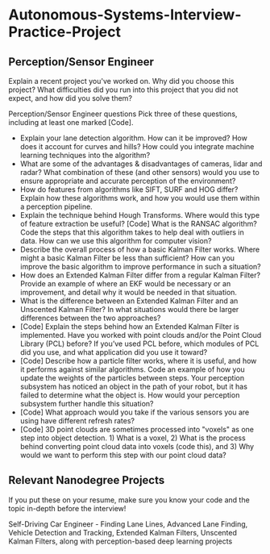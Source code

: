# Autonomous-Systems-Interview-Practice-Project
## Perception/Sensor Engineer

Explain a recent project you've worked on. Why did you choose this project? What difficulties did you run into this project that you did not expect, and how did you solve them?

Perception/Sensor Engineer questions Pick three of these questions, including at least one marked [Code].

* Explain your lane detection algorithm. How can it be improved? How does it account for curves and hills? How could you integrate machine learning techniques into the algorithm?
* What are some of the advantages & disadvantages of cameras, lidar and radar? What combination of these (and other sensors) would you use to ensure appropriate and accurate perception of the environment?
* How do features from algorithms like SIFT, SURF and HOG differ? Explain how these algorithms work, and how you would use them within a perception pipeline.
* Explain the technique behind Hough Transforms. Where would this type of feature extraction be useful? [Code] What is the RANSAC algorithm? Code the steps that this algorithm takes to help deal with outliers in data. How can we use this algorithm for computer vision?
* Describe the overall process of how a basic Kalman Filter works. Where might a basic Kalman Filter be less than sufficient? How can you improve the basic algorithm to improve performance in such a situation?
* How does an Extended Kalman Filter differ from a regular Kalman Filter? Provide an example of where an EKF would be necessary or an improvement, and detail why it would be needed in that situation.
* What is the difference between an Extended Kalman Filter and an Unscented Kalman Filter? In what situations would there be larger differences between the two approaches?
* [Code] Explain the steps behind how an Extended Kalman Filter is implemented.
Have you worked with point clouds and/or the Point Cloud Library (PCL) before? If you’ve used PCL before, which modules of PCL did you use, and what application did you use it toward?
* [Code] Describe how a particle filter works, where it is useful, and how it performs against similar algorithms. Code an example of how you update the weights of the particles between steps.
Your perception subsystem has noticed an object in the path of your robot, but it has failed to determine what the object is. How would your perception subsystem further handle this situation?
* [Code] What approach would you take if the various sensors you are using have different refresh rates?
* [Code] 3D point clouds are sometimes processed into "voxels" as one step into object detection. 1) What is a voxel, 2) What is the process behind converting point cloud data into voxels (code this), and 3) Why would we want to perform this step with our point cloud data?

## Relevant Nanodegree Projects
If you put these on your resume, make sure you know your code and the topic in-depth before the interview!

Self-Driving Car Engineer - Finding Lane Lines, Advanced Lane Finding, Vehicle Detection and Tracking, Extended Kalman Filters, Unscented Kalman Filters, along with perception-based deep learning projects
